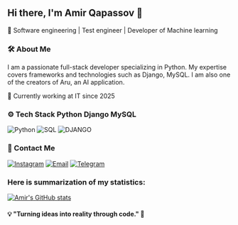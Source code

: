 ## Hi there, I'm Amir Qapassov 👋
🔹 Software engineering | Test engineer | Developer of Machine learning


### 🛠️ About Me 
I am a passionate full-stack developer specializing in Python. My expertise covers frameworks and technologies such as Django, MySQL. I am also one of the creators of Aru, an AI application.

🚀 Currently working at IT since 2025

### ⚙️ Tech Stack Python Django MySQL
![Python](https://img.shields.io/badge/-PYTHON-010101?style=for-the-badge&logo=python&logoColor=D1A939)
![SQL](https://img.shields.io/badge/-SQL-010101?style=for-the-badge&logo=mysql&logoColor=00B3E0
)
![DJANGO](https://img.shields.io/badge/-SQL-010101?style=for-the-badge&logo=django&logoColor=1BA093
)

### 📡 Contact Me
[![Instagram](https://img.shields.io/badge/-INSTAGRAM-010101?style=for-the-badge&logo=instagram&logoColor=BA32A7)](https://www.instagram.com/asetovvich_/)
[![Email](https://img.shields.io/badge/-Gmail-010101?style=for-the-badge&logo=gmail&logoColor=)](https://mailto:kapasovamir777@gmail.com)
[![Telegram](https://img.shields.io/badge/-Telegram-010101?style=for-the-badge&logo=telegram&logoColor=)](https://t.me/asetovvich)

### Here is summarization of my statistics:
[![Amir's GitHub stats](https://github-readme-stats.vercel.app/api?username=Amirkapasov&show_icons=true)](https://github.com/Amirkapasov/github-readme-stats)
#### 💡 "Turning ideas into reality through code." 🚀
